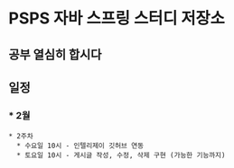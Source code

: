 # PSPS 자바 스프링 스터디 저장소

## 공부 열심히 합시다

## 일정
### * 2월
```
* 2주차
  * 수요일 10시 - 인텔리제이 깃허브 연동
  * 토요일 10시 - 게시글 작성, 수정, 삭제 구현 (가능한 기능까지)
```
